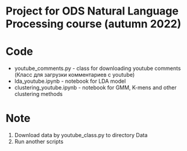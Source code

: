 # Project for ODS Natural Language Processing course (autumn 2022)


# Code

* youtube_comments.py - class for downloading youtube comments (Класс для загрузки комментариев с youtube)
* lda_youtube.ipynb - notebook for LDA model
* clustering_youtube.ipynb - notebook for GMM, K-mens and other clustering methods

# Note

1. Download data by youtube_class.py to directory Data
2. Run another scripts

